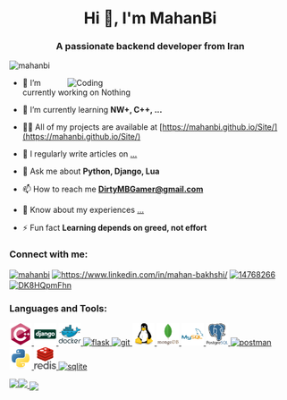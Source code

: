 <h1 align="center">Hi 👋, I'm MahanBi</h1>
<h3 align="center">A passionate backend developer from Iran</h3>

<p align="left"> <img src="https://komarev.com/ghpvc/?username=mahanbi&label=Views&color=f6d32d&style=plastic" alt="mahanbi" /> </p>
<img align="right" alt="Coding" width="400" src="https://c.tenor.com/vi282Mc9raIAAAAC/ascii-drone.gif">

- 🔭 I’m currently working on Nothing

- 🌱 I’m currently learning **NW+, C++, ...**

- 👨‍💻 All of my projects are available at [https://mahanbi.github.io/Site/](https://mahanbi.github.io/Site/)

- 📝 I regularly write articles on [...](...)

- 💬 Ask me about **Python, Django, Lua**

- 📫 How to reach me **DirtyMBGamer@gmail.com**

- 📄 Know about my experiences [...](...)

- ⚡ Fun fact **Learning depends on greed, not effort**

<h3 align="left">Connect with me:</h3>
<p align="left">
<a href="https://dev.to/mahanbi" target="blank"><img align="center" src="https://raw.githubusercontent.com/rahuldkjain/github-profile-readme-generator/master/src/images/icons/Social/devto.svg" alt="mahanbi" height="30" width="40" /></a>
<a href="https://linkedin.com/in/https://www.linkedin.com/in/mahan-bakhshi/" target="blank"><img align="center" src="https://raw.githubusercontent.com/rahuldkjain/github-profile-readme-generator/master/src/images/icons/Social/linked-in-alt.svg" alt="https://www.linkedin.com/in/mahan-bakhshi/" height="30" width="40" /></a>
<a href="https://stackoverflow.com/users/14768266" target="blank"><img align="center" src="https://raw.githubusercontent.com/rahuldkjain/github-profile-readme-generator/master/src/images/icons/Social/stack-overflow.svg" alt="14768266" height="30" width="40" /></a>
<a href="https://discord.gg/DK8HQpmFhn" target="blank"><img align="center" src="https://raw.githubusercontent.com/rahuldkjain/github-profile-readme-generator/master/src/images/icons/Social/discord.svg" alt="DK8HQpmFhn" height="30" width="40" /></a>
</p>

<h3 align="left">Languages and Tools:</h3>
<p align="left"> <a href="https://www.w3schools.com/cpp/" target="_blank" rel="noreferrer"> <img src="https://raw.githubusercontent.com/devicons/devicon/master/icons/cplusplus/cplusplus-original.svg" alt="cplusplus" width="40" height="40"/> </a> <a href="https://www.djangoproject.com/" target="_blank" rel="noreferrer"> <img src="https://raw.githubusercontent.com/devicons/devicon/master/icons/django/django-original.svg" alt="django" width="40" height="40"/> </a> <a href="https://www.docker.com/" target="_blank" rel="noreferrer"> <img src="https://raw.githubusercontent.com/devicons/devicon/master/icons/docker/docker-original-wordmark.svg" alt="docker" width="40" height="40"/> </a> <a href="https://flask.palletsprojects.com/" target="_blank" rel="noreferrer"> <img src="https://www.vectorlogo.zone/logos/pocoo_flask/pocoo_flask-icon.svg" alt="flask" width="40" height="40"/> </a> <a href="https://git-scm.com/" target="_blank" rel="noreferrer"> <img src="https://www.vectorlogo.zone/logos/git-scm/git-scm-icon.svg" alt="git" width="40" height="40"/> </a> <a href="https://www.linux.org/" target="_blank" rel="noreferrer"> <img src="https://raw.githubusercontent.com/devicons/devicon/master/icons/linux/linux-original.svg" alt="linux" width="40" height="40"/> </a> <a href="https://www.mongodb.com/" target="_blank" rel="noreferrer"> <img src="https://raw.githubusercontent.com/devicons/devicon/master/icons/mongodb/mongodb-original-wordmark.svg" alt="mongodb" width="40" height="40"/> </a> <a href="https://www.mysql.com/" target="_blank" rel="noreferrer"> <img src="https://raw.githubusercontent.com/devicons/devicon/master/icons/mysql/mysql-original-wordmark.svg" alt="mysql" width="40" height="40"/> </a> <a href="https://www.postgresql.org" target="_blank" rel="noreferrer"> <img src="https://raw.githubusercontent.com/devicons/devicon/master/icons/postgresql/postgresql-original-wordmark.svg" alt="postgresql" width="40" height="40"/> </a> <a href="https://postman.com" target="_blank" rel="noreferrer"> <img src="https://www.vectorlogo.zone/logos/getpostman/getpostman-icon.svg" alt="postman" width="40" height="40"/> </a> <a href="https://www.python.org" target="_blank" rel="noreferrer"> <img src="https://raw.githubusercontent.com/devicons/devicon/master/icons/python/python-original.svg" alt="python" width="40" height="40"/> </a> <a href="https://redis.io" target="_blank" rel="noreferrer"> <img src="https://raw.githubusercontent.com/devicons/devicon/master/icons/redis/redis-original-wordmark.svg" alt="redis" width="40" height="40"/> </a> <a href="https://www.sqlite.org/" target="_blank" rel="noreferrer"> <img src="https://www.vectorlogo.zone/logos/sqlite/sqlite-icon.svg" alt="sqlite" width="40" height="40"/> </a> </p>


<a href="https://github.com/anuraghazra/github-readme-stats">
  <img align="left" src="https://github-readme-stats.vercel.app/api/top-langs/?username=MahanBi&hide=javascript,html,css&theme=nord&show_icons=true" />
</a>
<a href="https://github.com/anuraghazra/convoychat">
  <img align="roght" src="https://github-readme-stats.vercel.app/api?username=MahanBi&theme=nord&show_icons=true" />
</a>
<a href="https://github.com/anuraghazra/convoychat">
  <img align="center" src="https://github-readme-streak-stats.herokuapp.com?user=MahanBi&theme=nord&date_format=j%20M%5B%20Y%5D" />
</a>
